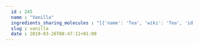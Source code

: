 ```yaml
---
  id : 245
  name : "Vanilla"
  ingredients_sharing_molecules : "[{'name': 'Tea', 'wiki': 'Tea', 'id': 310, 'category': 'Plant', 'common_molecules': [89594, 5280443, 6998, 7043, 7847, 7909, 6054, 8908, 5280598, 527, 3893, 5364752, 638278, 6072, 637775, 5363388, 7650, 644104, 612, 14079, 650, 5367719, 13144, 4788, 26447, 61020, 247, 8452, 7583, 853433, 638011, 1889, 15394, 5280445, 17100, 637566, 240, 33931, 22386, 5365811, 8130, 798, 6569, 441005, 7284, 6561, 7165, 10430, 996, 637542, 7921, 441484, 2969, 31284, 62453, 12097, 7708, 107971, 5284639, 10448, 338, 7288, 8723, 11552, 79803, 1110, 6050, 6654, 6986, 5318042, 31260, 2345, 5280863, 784, 8857, 439341, 7150, 1549026, 126, 4133, 7654, 61041, 31244, 9895, 445070, 12367, 768, 323, 8158, 1183, 9862, 5281708, 637511, 5284503, 802, 957, 72, 10582, 61503, 643941, 18827, 999, 8499, 439246, 244, 8768, 7362, 7144, 13187, 7710, 439263, 1130, 7824, 454, 643820, 6251, 878, 637920, 444539, 11005, 6590, 8063, 14896, 18635, 7858, 7501, 10393, 5315892, 5280511, 11509, 180, 8093, 6184, 643779, 107, 439533, 11128, 12206, 998]}, {'name': 'Apple', 'wiki': 'Apple', 'id': 162, 'category': 'Fruit', 'common_molecules': [89594, 5280443, 5280598, 7997, 6054, 8908, 7284, 527, 3893, 15606, 7519, 638278, 6072, 8468, 637775, 31265, 5363388, 644104, 612, 14079, 650, 5367719, 13144, 4788, 26447, 61020, 247, 8452, 853433, 638011, 1889, 15394, 5280445, 17100, 637566, 240, 33931, 22386, 5365811, 8193, 8130, 798, 6569, 441005, 6561, 7165, 10430, 8139, 637542, 441484, 2969, 31284, 62453, 12097, 107971, 5284639, 7749, 10448, 338, 7800, 8723, 11552, 79803, 1110, 6050, 6654, 6986, 5318042, 31260, 2345, 5280863, 784, 8857, 61137, 439341, 7150, 1549026, 126, 7654, 7847, 243, 445070, 12367, 768, 323, 8158, 1183, 9862, 5281708, 637511, 5284503, 802, 957, 72, 61503, 643941, 999, 439246, 244, 10895, 8768, 7362, 439263, 1130, 7824, 454, 6251, 11508, 878, 1032, 444539, 6590, 8063, 14896, 18635, 7858, 7501, 10393, 5315892, 5280511, 11509, 7288, 180, 8093, 6184, 643779, 107, 439533, 11128, 12206, 998]}, {'name': 'Guava', 'wiki': 'Guava', 'id': 183, 'category': 'Fruit', 'common_molecules': [89594, 5280443, 5280598, 7043, 7997, 6054, 8908, 7284, 527, 3893, 638278, 6072, 8468, 637775, 31265, 5363388, 644104, 637758, 612, 5280511, 650, 5367719, 13144, 4788, 26447, 61020, 247, 8452, 853433, 638011, 1889, 15394, 5280445, 17100, 637566, 240, 33931, 22386, 5365811, 8130, 798, 6569, 441005, 6561, 7165, 10430, 996, 637542, 441484, 2969, 12097, 107971, 5284639, 7749, 10448, 338, 7800, 8723, 11552, 79803, 1110, 6050, 6654, 6986, 12366, 5318042, 31260, 2345, 5280863, 784, 8857, 439341, 7150, 1549026, 126, 7654, 7847, 445070, 12367, 768, 323, 8158, 1183, 637520, 9862, 5281708, 637511, 7151, 5284503, 802, 957, 72, 61503, 643941, 18827, 999, 8499, 439246, 244, 8768, 7362, 13187, 7710, 439263, 1130, 7824, 454, 6251, 878, 444539, 11005, 6590, 8063, 11173, 14896, 18635, 7858, 7501, 10393, 5315892, 11509, 7288, 180, 6184, 643779, 107, 439533, 11128, 998]}, {'name': 'Cocoa', 'wiki': 'Theobroma_cacao', 'id': 283, 'category': 'Seed', 'common_molecules': [89594, 5280443, 5280598, 7997, 6054, 7284, 527, 3893, 638278, 6072, 8468, 637775, 31265, 5363388, 644104, 637758, 612, 14079, 650, 5367719, 13144, 4788, 26447, 61020, 247, 8452, 853433, 638011, 1889, 15394, 5280445, 637566, 240, 33931, 22386, 5365811, 8130, 10883, 798, 6569, 7559, 441005, 6561, 7165, 10430, 996, 8139, 637542, 441484, 2969, 31284, 107971, 5284639, 7749, 10448, 338, 7800, 8723, 11552, 79803, 1110, 6050, 6986, 12366, 5318042, 31260, 2345, 5280863, 784, 8857, 439341, 7150, 1549026, 126, 12170, 7654, 7847, 445070, 768, 323, 8158, 1183, 637520, 9862, 5281708, 637511, 5284503, 802, 957, 72, 61503, 643941, 18827, 999, 8499, 439246, 244, 8768, 7362, 7144, 13187, 7710, 439263, 454, 6251, 878, 637920, 1032, 444539, 11005, 6590, 18635, 7858, 7501, 10393, 5315892, 5280511, 11509, 7288, 180, 12230, 8093, 6184, 643779, 107, 439533, 11128, 998]}, {'name': 'Strawberry', 'wiki': 'Strawberry', 'id': 234, 'category': 'Berry', 'common_molecules': [89594, 5280443, 5280598, 7997, 6054, 8908, 7284, 527, 3893, 5364752, 638278, 7826, 6072, 8468, 637775, 31265, 5363388, 644104, 637758, 5280511, 650, 5367719, 13144, 4788, 26447, 61020, 247, 8452, 853433, 638011, 1889, 15394, 5280445, 17100, 637566, 240, 33931, 22386, 5365811, 8130, 798, 6569, 7559, 441005, 6561, 10430, 8139, 637542, 441484, 2969, 31284, 62453, 107971, 5284639, 7749, 10448, 338, 7288, 8723, 11552, 79803, 1110, 6050, 6654, 6986, 5318042, 31260, 2345, 5280863, 784, 8857, 439341, 7150, 1549026, 126, 7654, 7847, 243, 445070, 12367, 768, 323, 8158, 1183, 637520, 9862, 5281708, 637511, 7151, 5284503, 802, 180, 72, 10582, 61503, 643941, 999, 439246, 244, 8768, 13187, 439263, 1130, 7824, 454, 643820, 6251, 11508, 878, 637920, 444539, 11005, 6590, 18635, 7858, 7501, 10393, 5315892, 11509, 8093, 6184, 643779, 107, 439533, 11128, 12206, 998]}]"
  slug : vanilla
  date : 2019-03-26T08:47:11+01:00
---
```



